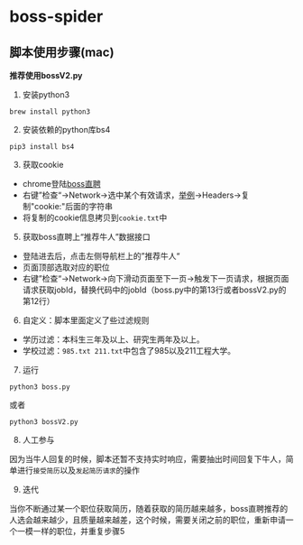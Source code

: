 # boss-spider

## 脚本使用步骤(mac)
**推荐使用bossV2.py**

1. 安装python3 

```
brew install python3
```

2. 安装依赖的python库bs4

```
pip3 install bs4
```

3. 获取cookie

- chrome登陆[boss直聘](https://www.zhipin.com) 
- 右键”检查“->Network->选中某个有效请求，[举例](https://www.zhipin.com/boss/recommend/conditions.json)->Headers->复制"cookie:"后面的字符串
- 将复制的cookie信息拷贝到```cookie.txt```中

5. 获取boss直聘上“推荐牛人”数据接口

- 登陆进去后，点击左侧导航栏上的”推荐牛人“ 
- 页面顶部选取对应的职位
- 右键”检查“->Network->向下滑动页面至下一页->触发下一页请求，根据页面请求获取jobId，替换代码中的jobId（boss.py中的第13行或者bossV2.py的第12行）

6. 自定义：脚本里面定义了些过滤规则

- 学历过滤：本科生三年及以上、研究生两年及以上。
- 学校过滤：```985.txt 211.txt```中包含了985以及211工程大学。

7. 运行

```
python3 boss.py
```
或者
```
python3 bossV2.py
```

8. 人工参与

因为当牛人回复的时候，脚本还暂不支持实时响应，需要抽出时间回复下牛人，简单进行```接受简历```以及```发起简历请求```的操作

9. 迭代

当你不断通过某一个职位获取简历，随着获取的简历越来越多，boss直聘推荐的人选会越来越少，且质量越来越差，这个时候，需要关闭之前的职位，重新申请一个一模一样的职位，并重复步骤5
